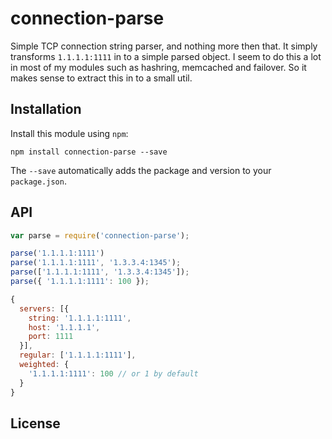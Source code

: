 # connection-parse

Simple TCP connection string parser, and nothing more then that. It simply
transforms `1.1.1.1:1111` in to a simple parsed object. I seem to do this a lot
in most of my modules such as hashring, memcached and failover. So it makes
sense to extract this in to a small util.

## Installation

Install this module using `npm`:

```
npm install connection-parse --save
```

The `--save` automatically adds the package and version to your `package.json`.

## API

```js
var parse = require('connection-parse');

parse('1.1.1.1:1111')
parse('1.1.1.1:1111', '1.3.3.4:1345');
parse(['1.1.1.1:1111', '1.3.3.4:1345']);
parse({ '1.1.1.1:1111': 100 });

{
  servers: [{
    string: '1.1.1.1:1111',
    host: '1.1.1.1',
    port: 1111
  }],
  regular: ['1.1.1.1:1111'],
  weighted: {
    '1.1.1.1:1111': 100 // or 1 by default
  }
}
```

## License
